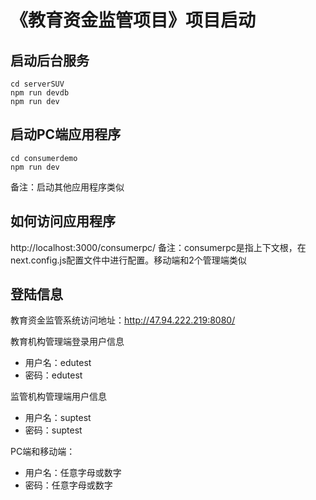 # 《教育资金监管项目》项目启动
## 启动后台服务
```
cd serverSUV
npm run devdb
npm run dev
```

## 启动PC端应用程序
```
cd consumerdemo
npm run dev
```
备注：启动其他应用程序类似

## 如何访问应用程序
http://localhost:3000/consumerpc/
备注：consumerpc是指上下文根，在next.config.js配置文件中进行配置。移动端和2个管理端类似

## 登陆信息
教育资金监管系统访问地址：http://47.94.222.219:8080/

教育机构管理端登录用户信息
- 用户名：edutest
- 密码：edutest

监管机构管理端用户信息
- 用户名：suptest
- 密码：suptest

PC端和移动端：
- 用户名：任意字母或数字
- 密码：任意字母或数字



